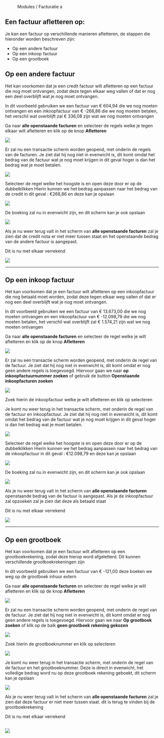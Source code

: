 <properties>
	<page>
		<title>Een factuur afletteren op:</title>
	</page>
	<menu>
		<position>Modules / Facturatie </position> 
		<title>Een factuur afletteren op:</title>
		<sort>a</sort>
	</menu>
</properties>

## Een factuur afletteren op: ##

Je kan een factuur op verschillende manieren afletteren, de stappen die hieronder worden beschreven zijn:

- Op een andere factuur
- Op een inkoop factuur
- Op een grootboek

## Op een andere factuur ##

Het kan voorkomen dat je een credit factuur wilt afletteren op een factuur die nog  moet ontvangen, zodat deze tegen elkaar weg vallen of dat er nog een deel overblijft wat je nog moet ontvangen.

In dit voorbeeld gebruiken we een factuur van € 604,94 die we nog moeten ontvangen en een inkoopfactuur van € -268,86 die we nog moeten betalen, het verschil wat overblijft zal € 336,08 zijn wat we nog moeten ontvangen

Ga naar **alle openstaande facturen** en selecteer de regels welke je tegen elkaar wilt afletteren en klik op de knop **Afletteren**

![](images/1.png)

Er zal nu een transactie scherm worden geopend, met onderin de regels van de facturen.
Je ziet dat hij nog niet in evenwicht is, dit komt omdat het bedrag van de factuur wat je nog moet krijgen in dit geval hoger is dan het bedrag wat je moet betalen.

![](images/2.png)

Selecteer de regel welke het hoogste is en open deze door er op de dubbelklikken Hierin kunnen we het bedrag aanpassen naar het bedrag van de credit in dit geval : €268,86 en deze kan je opslaan

![](images/3.png)

De boeking zal nu in evenwicht zijn, en dit scherm kan je ook opslaan

![](images/4.png)

Als je nu weer terug valt in het scherm van **alle openstaande facturen** zal je zien dat de credit nota er niet meer tussen staat en het openstaande bedrag van de andere factuur is aangepast.

Dit is nu met elkaar verrekend

![](images/5.png)

----------

## Op een inkoop factuur ##

Het kan voorkomen dat je een factuur wilt afletteren op een inkoopfactuur die nog betaald moet worden, zodat deze tegen elkaar weg vallen of dat er nog een deel overblijft wat je nog moet ontvangen. 

In dit voorbeeld gebruiken we een factuur van € 13.673,00 die we nog moeten ontvangen en een inkoopfactuur van € -12.098,79 die we nog moeten betalen, het verschil wat overblijft zal € 1.574,21 zijn wat we nog moeten ontvangen

Ga naar **alle openstaande facturen** en selecteer de regel welke je wilt afletteren en klik op de knop **Afletteren**

![](images/6.png)

Er zal nu een transactie scherm worden geopend, met onderin de regel van de factuur.
Je ziet dat hij nog niet in evenwicht is, dit komt omdat er nog geen andere regels is toegevoegd.
Hiervoor gaan we naar **op inkoopfactuurnummer zoeken** of gebruik de button **Openstaande inkoopfacturen zoeken**

![](images/7.png)

Zoek hierin de inkoopfactuur welke je wilt afletteren en klik op selecteren

Je komt nu weer terug in het transactie scherm, met onderin de regel van de factuur en inkoopfactuur.
Je ziet dat hij nog niet in evenwicht is, dit komt omdat het bedrag van de factuur wat je nog moet krijgen in dit geval hoger is dan het bedrag wat je moet betalen.

![](images/8.png)

Selecteer de regel welke het hoogste is en open deze door er op de dubbelklikken Hierin kunnen we het bedrag aanpassen naar het bedrag van de inkoopfactuur in dit geval : €12.098,79 en deze kan je opslaan

![](images/9.png)

De boeking zal nu in evenwicht zijn, en dit scherm kan je ook opslaan

![](images/10.png)

Als je nu weer terug valt in het scherm van **alle openstaande facturen** openstaande bedrag van de  factuur is aangepast. Als je de inkoopfactuur zal opzoeken zal je zien dat deze als betaald staat

Dit is nu met elkaar verrekend

![](images/11.png)

----------

## Op een grootboek ##

Het kan voorkomen dat je een factuur wilt afletteren op een grootboekrekening, zodat deze hierop word afgeletterd. Dit kunnen verschillende grootboekrekeningen zijn 

In dit voorbeeld gebruiken we een factuur van € -121,00 deze boeken we weg op de grootboek inhuur extern 

Ga naar **alle openstaande facturen** en selecteer de regel welke je wilt afletteren en klik op de knop **Afletteren**

![](images/12.png)

Er zal nu een transactie scherm worden geopend, met onderin de regel van de factuur.
Je ziet dat hij nog niet in evenwicht is, dit komt omdat er nog geen andere regels is toegevoegd.
Hiervoor gaan we naar **Op grootboek zoeken** of klik op de balk **geen grootboek rekening gekozen**

![](images/13.png)

Zoek hierin de grootboeknummer en klik op selecteren

![](images/14.png)

Je komt nu weer terug in het transactie scherm, met onderin de regel van de factuur en het grootboeknummer.
Deze is direct in evenwicht, het volledige bedrag word nu op deze grootboek rekening geboekt, dit scherm kan je opslaan

![](images/15.png)

Als je nu weer terug valt in het scherm van **alle openstaande facturen** zal je zien dat deze factuur er niet meer tussen staat. dit is terug te vinden bij de grootboekrekening

Dit is nu met elkaar verrekend

![](images/16.png)
----------